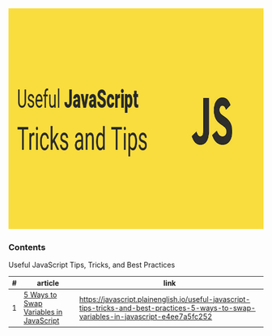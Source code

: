 
<div align="center">
	<img width="830" height="435" src="useful-javaScript-tricks-and-tips.png" alt="Linux"></img>
</div>


### Contents  

Useful JavaScript Tips, Tricks, and Best Practices

|#   	|article   	|link   	|
|---	|---	|---	|
|1   	|[5 Ways to Swap Variables in JavaScript](./Ways-to-Swap-Variables-in-JavaScript)   	|https://javascript.plainenglish.io/useful-javascript-tips-tricks-and-best-practices-5-ways-to-swap-variables-in-javascript-e4ee7a5fc252   	|

